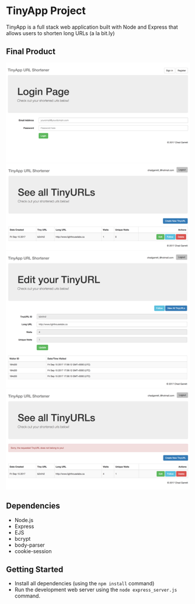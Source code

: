 # TinyApp Project

TinyApp is a full stack web application built with Node and Express that allows users to shorten long URLs (a la bit.ly)

## Final Product

!["Screenshot of Login Page"](https://github.com/chadder04/TinyApp/blob/master/docs/login-page.png)
!["Screenshot of TinyURLs Page"](https://github.com/chadder04/TinyApp/blob/master/docs/urls-page.png)
!["Screenshot of Edit TinyURL Page"](https://github.com/chadder04/TinyApp/blob/master/docs/edit-page.png)
!["Screenshot of Errors"](https://github.com/chadder04/TinyApp/blob/master/docs/errors.png)

## Dependencies

- Node.js
- Express
- EJS
- bcrypt
- body-parser
- cookie-session

## Getting Started

- Install all dependencies (using the `npm install` command)
- Run the development web server using the `node express_server.js` command.

